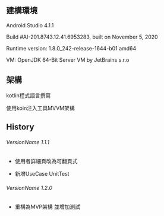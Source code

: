 ## 建構環境

Android Studio 4.1.1

Build #AI-201.8743.12.41.6953283, built on November 5, 2020

Runtime version: 1.8.0_242-release-1644-b01 amd64

VM: OpenJDK 64-Bit Server VM by JetBrains s.r.o

## 架構

kotlin程式語言撰寫

使用koin注入工具MVVM架構

## History

###### VersionName 1.1.1

* 使用者詳細頁改為可翻頁式

* 新增UseCase UnitTest

###### VersionName 1.2.0

* 重構為MVP架構 並增加測試
